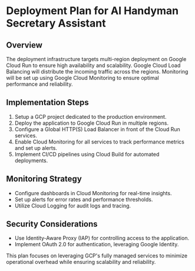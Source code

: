 # Deployment Plan for AI Handyman Secretary Assistant

## Overview
The deployment infrastructure targets multi-region deployment on Google Cloud Run to ensure high availability and scalability. Google Cloud Load Balancing will distribute the incoming traffic across the regions. Monitoring will be set up using Google Cloud Monitoring to ensure optimal performance and reliability.

## Implementation Steps
1. Setup a GCP project dedicated to the production environment.
2. Deploy the application to Google Cloud Run in multiple regions.
3. Configure a Global HTTP(S) Load Balancer in front of the Cloud Run services.
4. Enable Cloud Monitoring for all services to track performance metrics and set up alerts.
5. Implement CI/CD pipelines using Cloud Build for automated deployments.

## Monitoring Strategy
- Configure dashboards in Cloud Monitoring for real-time insights.
- Set up alerts for error rates and performance thresholds.
- Utilize Cloud Logging for audit logs and tracing.

## Security Considerations
- Use Identity-Aware Proxy (IAP) for controlling access to the application.
- Implement OAuth 2.0 for authentication, leveraging Google Identity.

This plan focuses on leveraging GCP's fully managed services to minimize operational overhead while ensuring scalability and reliability.